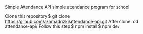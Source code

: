 Simple Attendance API
simple attendance program for school

Clone this repository
$ git clone https://github.com/akhmadrizki/attendance-api.git
After clone: cd attendance-api/
Follow this step
$ npm install
$ npm dev

